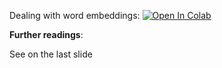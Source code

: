 Dealing with word embeddings:
[![Open In Colab](https://colab.research.google.com/assets/colab-badge.svg)](https://colab.research.google.com/github/girafe-ai/ml-mipt/blob/21f_made/week0_11_unsupervised/week0_11_dealing_with_word_embeddings__with_answers.ipynb)

**Further readings**:

See on the last slide
